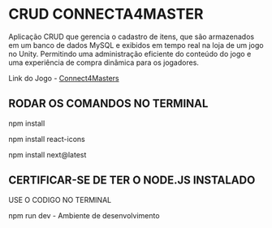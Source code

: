 # CRUD CONNECTA4MASTER

Aplicação CRUD que gerencia o cadastro de itens, que são armazenados em um banco de dados MySQL e exibidos em tempo real na loja de um jogo no Unity. 
Permitindo uma administração eficiente do conteúdo do jogo e uma experiência de compra dinâmica para os jogadores.

Link do Jogo - [Connect4Masters](https://connect4masters.com.br/)

###

## RODAR OS COMANDOS NO TERMINAL

npm install

npm install react-icons

npm install next@latest

## CERTIFICAR-SE DE TER O NODE.JS INSTALADO

USE O CODIGO NO TERMINAL 

npm run dev - Ambiente de desenvolvimento

